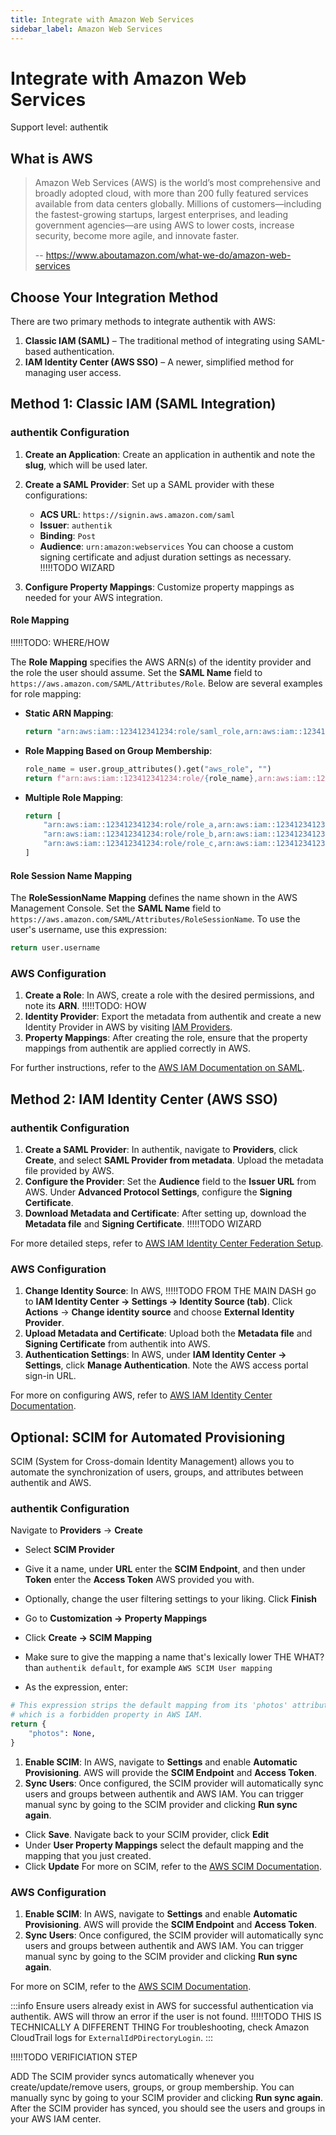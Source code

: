 ```yaml
---
title: Integrate with Amazon Web Services
sidebar_label: Amazon Web Services
---
```


# Integrate with Amazon Web Services

<span class="badge badge--primary">Support level: authentik</span>

## What is AWS

> Amazon Web Services (AWS) is the world’s most comprehensive and broadly adopted cloud, with more than 200 fully featured services available from data centers globally. Millions of customers—including the fastest-growing startups, largest enterprises, and leading government agencies—are using AWS to lower costs, increase security, become more agile, and innovate faster.
>
> -- https://www.aboutamazon.com/what-we-do/amazon-web-services

## Choose Your Integration Method

There are two primary methods to integrate authentik with AWS:

1. **Classic IAM (SAML)** – The traditional method of integrating using SAML-based authentication.
2. **IAM Identity Center (AWS SSO)** – A newer, simplified method for managing user access.

## Method 1: Classic IAM (SAML Integration)

### authentik Configuration

1. **Create an Application**: Create an application in authentik and note the **slug**, which will be used later.
2. **Create a SAML Provider**: Set up a SAML provider with these configurations:

    - **ACS URL**: `https://signin.aws.amazon.com/saml`
    - **Issuer**: `authentik`
    - **Binding**: `Post`
    - **Audience**: `urn:amazon:webservices`
      You can choose a custom signing certificate and adjust duration settings as necessary. !!!!!TODO WIZARD

3. **Configure Property Mappings**: Customize property mappings as needed for your AWS integration.

#### Role Mapping

!!!!!TODO: WHERE/HOW

The **Role Mapping** specifies the AWS ARN(s) of the identity provider and the role the user should assume. Set the **SAML Name** field to `https://aws.amazon.com/SAML/Attributes/Role`. Below are several examples for role mapping:

- **Static ARN Mapping**:

    ```python
    return "arn:aws:iam::123412341234:role/saml_role,arn:aws:iam::123412341234:saml-provider/authentik"
    ```

- **Role Mapping Based on Group Membership**:

    ```python
    role_name = user.group_attributes().get("aws_role", "")
    return f"arn:aws:iam::123412341234:role/{role_name},arn:aws:iam::123412341234:saml-provider/authentik"
    ```

- **Multiple Role Mapping**:

    ```python
    return [
        "arn:aws:iam::123412341234:role/role_a,arn:aws:iam::123412341234:saml-provider/authentik",
        "arn:aws:iam::123412341234:role/role_b,arn:aws:iam::123412341234:saml-provider/authentik",
        "arn:aws:iam::123412341234:role/role_c,arn:aws:iam::123412341234:saml-provider/authentik",
    ]
    ```

#### Role Session Name Mapping

The **RoleSessionName Mapping** defines the name shown in the AWS Management Console. Set the **SAML Name** field to `https://aws.amazon.com/SAML/Attributes/RoleSessionName`. To use the user's username, use this expression:

```python
return user.username
```

### AWS Configuration

1. **Create a Role**: In AWS, create a role with the desired permissions, and note its **ARN**. !!!!!TODO: HOW
2. **Identity Provider**: Export the metadata from authentik and create a new Identity Provider in AWS by visiting [IAM Providers](https://console.aws.amazon.com/iam/home#/providers).
3. **Property Mappings**: After creating the role, ensure that the property mappings from authentik are applied correctly in AWS.

For further instructions, refer to the [AWS IAM Documentation on SAML](https://docs.aws.amazon.com/IAM/latest/UserGuide/id_roles_providers_create_saml_assertions.html).

## Method 2: IAM Identity Center (AWS SSO)

### authentik Configuration

1. **Create a SAML Provider**: In authentik, navigate to **Providers**, click **Create**, and select **SAML Provider from metadata**. Upload the metadata file provided by AWS.
2. **Configure the Provider**: Set the **Audience** field to the **Issuer URL** from AWS. Under **Advanced Protocol Settings**, configure the **Signing Certificate**.
3. **Download Metadata and Certificate**: After setting up, download the **Metadata file** and **Signing Certificate**. !!!!!TODO WIZARD

For more detailed steps, refer to [AWS IAM Identity Center Federation Setup](https://docs.aws.amazon.com/singlesignon/latest/userguide/federation.html).

### AWS Configuration

1. **Change Identity Source**: In AWS, !!!!!TODO FROM THE MAIN DASH go to **IAM Identity Center -> Settings -> Identity Source (tab)**. Click **Actions** -> **Change identity source** and choose **External Identity Provider**.
2. **Upload Metadata and Certificate**: Upload both the **Metadata file** and **Signing Certificate** from authentik into AWS.
3. **Authentication Settings**: In AWS, under **IAM Identity Center -> Settings**, click **Manage Authentication**. Note the AWS access portal sign-in URL.

For more on configuring AWS, refer to [AWS IAM Identity Center Documentation](https://docs.aws.amazon.com/singlesignon/latest/userguide/identity-source.html).

## Optional: SCIM for Automated Provisioning

SCIM (System for Cross-domain Identity Management) allows you to automate the synchronization of users, groups, and attributes between authentik and AWS.

### authentik Configuration

Navigate to **Providers** -> **Create**
- Select **SCIM Provider**
- Give it a name, under **URL** enter the **SCIM Endpoint**, and then under **Token** enter the **Access Token** AWS provided you with.
- Optionally, change the user filtering settings to your liking. Click **Finish**

- Go to **Customization -> Property Mappings**
- Click **Create -> SCIM Mapping**
- Make sure to give the mapping a name that's lexically lower THE WHAT? than `authentik default`, for example `AWS SCIM User mapping`
- As the expression, enter:

```python
# This expression strips the default mapping from its 'photos' attribute,
# which is a forbidden property in AWS IAM.
return {
    "photos": None,
}
```
1. **Enable SCIM**: In AWS, navigate to **Settings** and enable **Automatic Provisioning**. AWS will provide the **SCIM Endpoint** and **Access Token**.
2. **Sync Users**: Once configured, the SCIM provider will automatically sync users and groups between authentik and AWS IAM. You can trigger manual sync by going to the SCIM provider and clicking **Run sync again**.

- Click **Save**. Navigate back to your SCIM provider, click **Edit**
- Under **User Property Mappings** select the default mapping and the mapping that you just created.
- Click **Update**
For more on SCIM, refer to the [AWS SCIM Documentation](https://docs.aws.amazon.com/singlesignon/latest/userguide/scim.html).

### AWS Configuration

1. **Enable SCIM**: In AWS, navigate to **Settings** and enable **Automatic Provisioning**. AWS will provide the **SCIM Endpoint** and **Access Token**.
2. **Sync Users**: Once configured, the SCIM provider will automatically sync users and groups between authentik and AWS IAM. You can trigger manual sync by going to the SCIM provider and clicking **Run sync again**.

For more on SCIM, refer to the [AWS SCIM Documentation](https://docs.aws.amazon.com/singlesignon/latest/userguide/scim.html).

:::info
Ensure users already exist in AWS for successful authentication via authentik. AWS will throw an error if the user is not found. !!!!!TODO THIS IS TECHNICALLY A DIFFERENT THING For troubleshooting, check Amazon CloudTrail logs for `ExternalIdPDirectoryLogin`.
:::

!!!!!TODO VERIFICIATION STEP

ADD The SCIM provider syncs automatically whenever you create/update/remove users, groups, or group membership. You can manually sync by going to your SCIM provider and clicking **Run sync again**. After the SCIM provider has synced, you should see the users and groups in your AWS IAM center.
